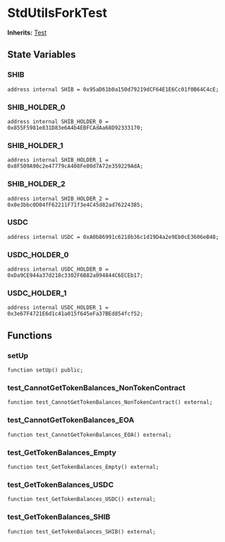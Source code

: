# StdUtilsForkTest
**Inherits:**
[Test](/lib/forge-std/src/Test.sol/abstract.Test.md)


## State Variables
### SHIB

```solidity
address internal SHIB = 0x95aD61b0a150d79219dCF64E1E6Cc01f0B64C4cE;
```


### SHIB_HOLDER_0

```solidity
address internal SHIB_HOLDER_0 = 0x855F5981e831D83e6A4b4EBFCAdAa68D92333170;
```


### SHIB_HOLDER_1

```solidity
address internal SHIB_HOLDER_1 = 0x8F509A90c2e47779cA408Fe00d7A72e359229AdA;
```


### SHIB_HOLDER_2

```solidity
address internal SHIB_HOLDER_2 = 0x0e3bbc0D04fF62211F71f3e4C45d82ad76224385;
```


### USDC

```solidity
address internal USDC = 0xA0b86991c6218b36c1d19D4a2e9Eb0cE3606eB48;
```


### USDC_HOLDER_0

```solidity
address internal USDC_HOLDER_0 = 0xDa9CE944a37d218c3302F6B82a094844C6ECEb17;
```


### USDC_HOLDER_1

```solidity
address internal USDC_HOLDER_1 = 0x3e67F4721E6d1c41a015f645eFa37BEd854fcf52;
```


## Functions
### setUp


```solidity
function setUp() public;
```

### test_CannotGetTokenBalances_NonTokenContract


```solidity
function test_CannotGetTokenBalances_NonTokenContract() external;
```

### test_CannotGetTokenBalances_EOA


```solidity
function test_CannotGetTokenBalances_EOA() external;
```

### test_GetTokenBalances_Empty


```solidity
function test_GetTokenBalances_Empty() external;
```

### test_GetTokenBalances_USDC


```solidity
function test_GetTokenBalances_USDC() external;
```

### test_GetTokenBalances_SHIB


```solidity
function test_GetTokenBalances_SHIB() external;
```


